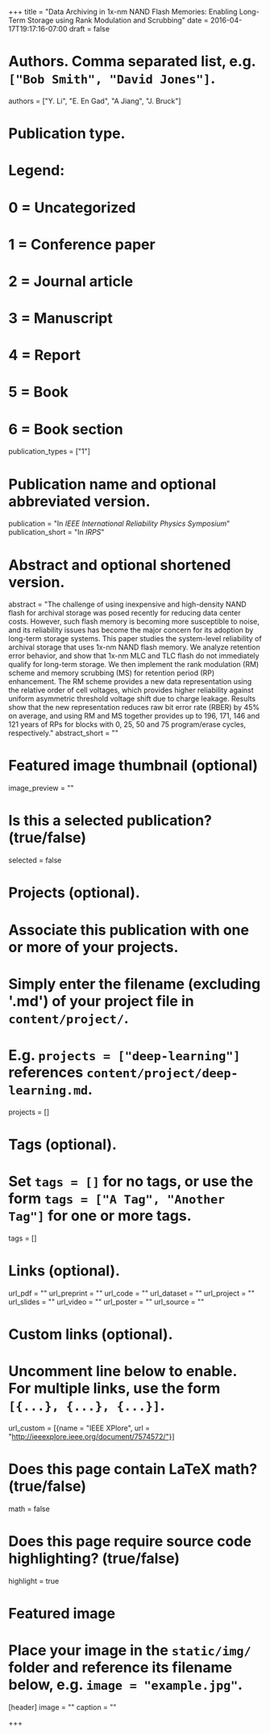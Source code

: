 +++
title = "Data Archiving in 1x-nm NAND Flash Memories: Enabling Long-Term Storage using Rank Modulation and Scrubbing"
date = 2016-04-17T19:17:16-07:00
draft = false

# Authors. Comma separated list, e.g. `["Bob Smith", "David Jones"]`.
authors = ["Y. Li", "E. En Gad", "A Jiang", "J. Bruck"]

# Publication type.
# Legend:
# 0 = Uncategorized
# 1 = Conference paper
# 2 = Journal article
# 3 = Manuscript
# 4 = Report
# 5 = Book
# 6 = Book section
publication_types = ["1"]

# Publication name and optional abbreviated version.
publication = "In *IEEE International Reliability Physics Symposium*"
publication_short = "In *IRPS*"

# Abstract and optional shortened version.
abstract = "The challenge of using inexpensive and high-density NAND flash for archival storage was posed recently for reducing data center costs. However, such flash memory is becoming more susceptible to noise, and its reliability issues has become the major concern for its adoption by long-term storage systems. This paper studies the system-level reliability of archival storage that uses 1x-nm NAND flash memory. We analyze retention error behavior, and show that 1x-nm MLC and TLC flash do not immediately qualify for long-term storage. We then implement the rank modulation (RM) scheme and memory scrubbing (MS) for retention period (RP) enhancement. The RM scheme provides a new data representation using the relative order of cell voltages, which provides higher reliability against uniform asymmetric threshold voltage shift due to charge leakage. Results show that the new representation reduces raw bit error rate (RBER) by 45% on average, and using RM and MS together provides up to 196, 171, 146 and 121 years of RPs for blocks with 0, 25, 50 and 75 program/erase cycles, respectively."
abstract_short = ""

# Featured image thumbnail (optional)
image_preview = ""

# Is this a selected publication? (true/false)
selected = false

# Projects (optional).
#   Associate this publication with one or more of your projects.
#   Simply enter the filename (excluding '.md') of your project file in `content/project/`.
#   E.g. `projects = ["deep-learning"]` references `content/project/deep-learning.md`.
projects = []

# Tags (optional).
#   Set `tags = []` for no tags, or use the form `tags = ["A Tag", "Another Tag"]` for one or more tags.
tags = []

# Links (optional).
url_pdf = ""
url_preprint = ""
url_code = ""
url_dataset = ""
url_project = ""
url_slides = ""
url_video = ""
url_poster = ""
url_source = ""

# Custom links (optional).
#   Uncomment line below to enable. For multiple links, use the form `[{...}, {...}, {...}]`.
url_custom  = [{name = "IEEE XPlore", url = "http://ieeexplore.ieee.org/document/7574572/"}]

# Does this page contain LaTeX math? (true/false)
math = false

# Does this page require source code highlighting? (true/false)
highlight = true

# Featured image
# Place your image in the `static/img/` folder and reference its filename below, e.g. `image = "example.jpg"`.
[header]
image = ""
caption = ""

+++
